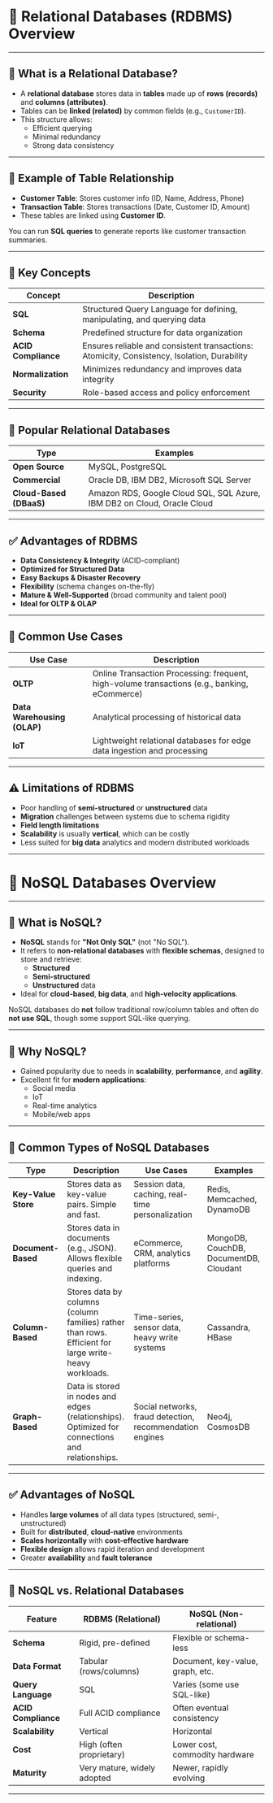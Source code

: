 # 🧩 Relational Databases (RDBMS) Overview

---

## 📌 What is a Relational Database?

- A **relational database** stores data in **tables** made up of **rows (records)** and **columns (attributes)**.
- Tables can be **linked (related)** by common fields (e.g., `CustomerID`).
- This structure allows:
  - Efficient querying
  - Minimal redundancy
  - Strong data consistency

---

## 🔗 Example of Table Relationship

- **Customer Table**: Stores customer info (ID, Name, Address, Phone)
- **Transaction Table**: Stores transactions (Date, Customer ID, Amount)
- These tables are linked using **Customer ID**.

You can run **SQL queries** to generate reports like customer transaction summaries.

---

## 🧠 Key Concepts

| Concept           | Description                                                  |
|------------------|--------------------------------------------------------------|
| **SQL**          | Structured Query Language for defining, manipulating, and querying data |
| **Schema**       | Predefined structure for data organization                   |
| **ACID Compliance** | Ensures reliable and consistent transactions: Atomicity, Consistency, Isolation, Durability |
| **Normalization**| Minimizes redundancy and improves data integrity             |
| **Security**     | Role-based access and policy enforcement                      |

---

## 🧱 Popular Relational Databases

| Type                | Examples                                                   |
|---------------------|------------------------------------------------------------|
| **Open Source**     | MySQL, PostgreSQL                                          |
| **Commercial**      | Oracle DB, IBM DB2, Microsoft SQL Server                   |
| **Cloud-Based (DBaaS)** | Amazon RDS, Google Cloud SQL, SQL Azure, IBM DB2 on Cloud, Oracle Cloud |

---

## ✅ Advantages of RDBMS

- **Data Consistency & Integrity** (ACID-compliant)
- **Optimized for Structured Data**
- **Easy Backups & Disaster Recovery**
- **Flexibility** (schema changes on-the-fly)
- **Mature & Well-Supported** (broad community and talent pool)
- **Ideal for OLTP & OLAP**

---

## 🔄 Common Use Cases

| Use Case             | Description                                                                       |
|----------------------|-----------------------------------------------------------------------------------|
| **OLTP**             | Online Transaction Processing: frequent, high-volume transactions (e.g., banking, eCommerce) |
| **Data Warehousing (OLAP)** | Analytical processing of historical data                                  |
| **IoT**              | Lightweight relational databases for edge data ingestion and processing          |

---

## ⚠️ Limitations of RDBMS

- Poor handling of **semi-structured** or **unstructured** data
- **Migration** challenges between systems due to schema rigidity
- **Field length limitations**
- **Scalability** is usually **vertical**, which can be costly
- Less suited for **big data** analytics and modern distributed workloads

---


# 🧩 NoSQL Databases Overview

---

## 📌 What is NoSQL?

- **NoSQL** stands for **"Not Only SQL"** (not "No SQL").
- It refers to **non-relational databases** with **flexible schemas**, designed to store and retrieve:
  - **Structured**
  - **Semi-structured**
  - **Unstructured** data
- Ideal for **cloud-based**, **big data**, and **high-velocity applications**.

NoSQL databases do **not** follow traditional row/column tables and often do **not use SQL**, though some support SQL-like querying.

---

## 🔄 Why NoSQL?

- Gained popularity due to needs in **scalability**, **performance**, and **agility**.
- Excellent fit for **modern applications**:
  - Social media
  - IoT
  - Real-time analytics
  - Mobile/web apps

---

## 🔢 Common Types of NoSQL Databases

| Type           | Description | Use Cases | Examples |
|----------------|-------------|-----------|----------|
| **Key-Value Store** | Stores data as key-value pairs. Simple and fast. | Session data, caching, real-time personalization | Redis, Memcached, DynamoDB |
| **Document-Based** | Stores data in documents (e.g., JSON). Allows flexible queries and indexing. | eCommerce, CRM, analytics platforms | MongoDB, CouchDB, DocumentDB, Cloudant |
| **Column-Based** | Stores data by columns (column families) rather than rows. Efficient for large write-heavy workloads. | Time-series, sensor data, heavy write systems | Cassandra, HBase |
| **Graph-Based** | Data is stored in nodes and edges (relationships). Optimized for connections and relationships. | Social networks, fraud detection, recommendation engines | Neo4j, CosmosDB |

---

## ✅ Advantages of NoSQL

- Handles **large volumes** of all data types (structured, semi-, unstructured)
- Built for **distributed**, **cloud-native** environments
- **Scales horizontally** with **cost-effective hardware**
- **Flexible design** allows rapid iteration and development
- Greater **availability** and **fault tolerance**

---

## 🔁 NoSQL vs. Relational Databases

| Feature | RDBMS (Relational) | NoSQL (Non-relational) |
|--------|--------------------|------------------------|
| **Schema** | Rigid, pre-defined | Flexible or schema-less |
| **Data Format** | Tabular (rows/columns) | Document, key-value, graph, etc. |
| **Query Language** | SQL | Varies (some use SQL-like) |
| **ACID Compliance** | Full ACID compliance | Often eventual consistency |
| **Scalability** | Vertical | Horizontal |
| **Cost** | High (often proprietary) | Lower cost, commodity hardware |
| **Maturity** | Very mature, widely adopted | Newer, rapidly evolving |

---

